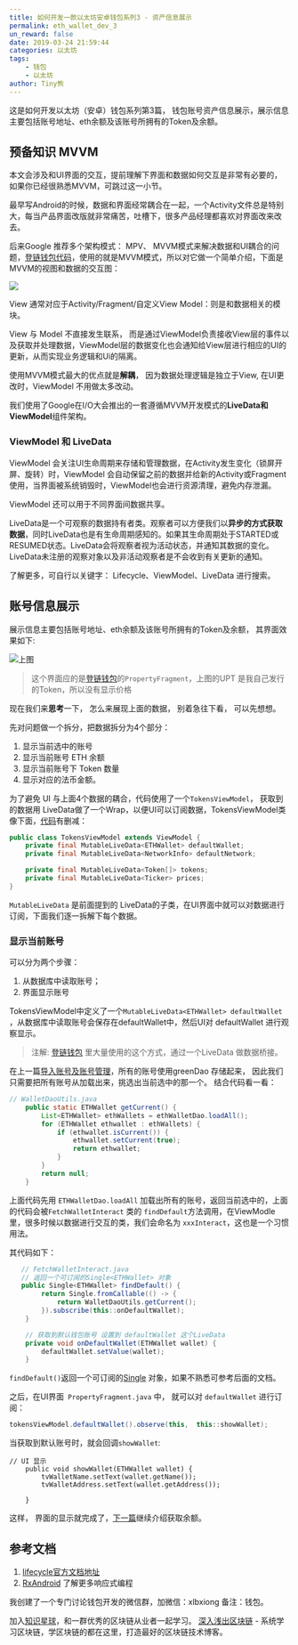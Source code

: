 ```yaml
---
title: 如何开发一款以太坊安卓钱包系列3 - 资产信息展示
permalink: eth_wallet_dev_3
un_reward: false
date: 2019-03-24 21:59:44
categories: 以太坊
tags:
    - 钱包
    - 以太坊
author: Tiny熊
---
```



这是如何开发以太坊（安卓）钱包系列第3篇， 钱包账号资产信息展示，展示信息主要包括账号地址、eth余额及该账号所拥有的Token及余额。


<!-- more -->

## 预备知识 MVVM

本文会涉及和UI界面的交互，提前理解下界面和数据如何交互是非常有必要的，如果你已经很熟悉MVVM，可跳过这一小节。

最早写Android的时候，数据和界面经常耦合在一起，一个Activity文件总是特别大，每当产品界面改版就非常痛苦，吐槽下，很多产品经理都喜欢对界面改来改去。

后来Google 推荐多个架构模式： MPV、 MVVM模式来解决数据和UI耦合的问题，[登链钱包代码](https://github.com/xilibi2003/Upchain-wallet)，使用的就是MVVM模式，所以对它做一个简单介绍，下面是MVVM的视图和数据的交互图：

![](https://learnblockchain.cn/images/15532408840119.jpg)

View 通常对应于Activity/Fragment/自定义View
Model：则是和数据相关的模块。

View 与 Model 不直接发生联系， 而是通过ViewModel负责接收View层的事件以及获取并处理数据，ViewModel层的数据变化也会通知给View层进行相应的UI的更新，从而实现业务逻辑和Ui的隔离。


使用MVVM模式最大的优点就是**解耦**， 因为数据处理逻辑是独立于View, 在UI更改时，ViewModel 不用做太多改动。

我们使用了Google在I/O大会推出的一套遵循MVVM开发模式的**LiveData和ViewModel**组件架构。

### ViewModel 和 LiveData

ViewModel 会关注UI生命周期来存储和管理数据，在Activity发生变化（锁屏开屏、旋转）时，ViewModel 会自动保留之前的数据并给新的Activity或Fragment使用，当界面被系统销毁时，ViewModel也会进行资源清理，避免内存泄漏。

ViewModel 还可以用于不同界面间数据共享。

LiveData是一个可观察的数据持有者类。观察者可以方便我们以**异步的方式获取数据**，同时LiveData也是有生命周期感知的。如果其生命周期处于STARTED或RESUMED状态。LiveData会将观察者视为活动状态，并通知其数据的变化。LiveData未注册的观察对象以及非活动观察者是不会收到有关更新的通知。

了解更多，可自行以关键字： Lifecycle、ViewModel、LiveData 进行搜索。
 

## 账号信息展示

展示信息主要包括账号地址、eth余额及该账号所拥有的Token及余额， 其界面效果如下:

![上图](https://learnblockchain.cn/images/15532473043633.jpg)
> 这个界面应的是[登链钱包](https://github.com/xilibi2003/Upchain-wallet)的`PropertyFragment`，上图的UPT 是我自己发行的Token，所以没有显示价格


现在我们来**思考**一下， 怎么来展现上面的数据， 别着急往下看， 可以先想想。

先对问题做一个拆分，把数据拆分为4个部分：

1. 显示当前选中的账号
2. 显示当前账号 ETH 余额
3. 显示当前账号下 Token 数量
4. 显示对应的法币金额。

为了避免 UI 与上面4个数据的耦合，代码使用了一个`TokensViewModel`， 获取到的数据用 LiveData做了一个Wrap，以便UI可以订阅数据，TokensViewModel类像下面，[代码](https://github.com/xilibi2003/Upchain-wallet)有删减：

```java 
public class TokensViewModel extends ViewModel {
    private final MutableLiveData<ETHWallet> defaultWallet;
    private final MutableLiveData<NetworkInfo> defaultNetwork;

    private final MutableLiveData<Token[]> tokens;
    private final MutableLiveData<Ticker> prices;
}

```

`MutableLiveData`  是前面提到的 LiveData的子类，在UI界面中就可以对数据进行订阅，下面我们逐一拆解下每个数据。


### 显示当前账号

可以分为两个步骤： 
1. 从数据库中读取账号；
2. 界面显示账号


TokensViewModel中定义了一个`MutableLiveData<ETHWallet> defaultWallet` ，从数据库中读取账号会保存在defaultWallet中，然后UI对 defaultWallet 进行观察显示。

> 注解: [登链钱包](https://github.com/xilibi2003/Upchain-wallet) 里大量使用的这个方式，通过一个LiveData 做数据桥接。

在上一篇[导入账号及账号管理](https://learnblockchain.cn/2019/03/18/eth-wallet-dev-2/)，所有的账号使用greenDao 存储起来， 因此我们只需要把所有账号从加载出来，挑选出当前选中的那一个。 结合代码看一看：


```java
// WalletDaoUtils.java
    public static ETHWallet getCurrent() {
        List<ETHWallet> ethWallets = ethWalletDao.loadAll();
        for (ETHWallet ethwallet : ethWallets) {
            if (ethwallet.isCurrent()) {
                ethwallet.setCurrent(true);
                return ethwallet;
            }
        }
        return null;
    }
```
上面代码先用 `ETHWalletDao.loadAll` 加载出所有的账号，返回当前选中的，上面的代码会被`FetchWalletInteract` 类的 `findDefault`方法调用，在ViewModle里，很多时候以数据进行交互的类，我们会命名为 `xxxInteract`，这也是一个习惯用法。

其代码如下：

```java 
   // FetchWalletInteract.java
   // 返回一个可订阅的Single<ETHWallet> 对象
   public Single<ETHWallet> findDefault() {
        return Single.fromCallable(() -> {
            return WalletDaoUtils.getCurrent();
        }).subscribe(this::onDefaultWallet);
    } 

    // 获取到默认钱包账号 设置到 defaultWallet 这个LiveData
    private void onDefaultWallet(ETHWallet wallet) {
        defaultWallet.setValue(wallet);
    }
```

`findDefault()`返回一个可订阅的[Single](https://mcxiaoke.gitbooks.io/rxdocs/content/Single.html)<ETHWallet> 对象，如果不熟悉可参考后面的文档。

之后，在UI界面` PropertyFragment.java` 中， 就可以对 `defaultWallet` 进行订阅：

```java
tokensViewModel.defaultWallet().observe(this,  this::showWallet);
```

当获取到默认账号时，就会回调`showWallet`:

```
// UI 显示
    public void showWallet(ETHWallet wallet) {
        tvWalletName.setText(wallet.getName());
        tvWalletAddress.setText(wallet.getAddress());

    }
```

这样， 界面的显示就完成了，[下一篇](https://learnblockchain.cn/2019/03/26/eth_wallet_dev_4/)继续介绍获取余额。



## 参考文档

1. [lifecycle官方文档地址](https://developer.android.com/topic/libraries/architecture/lifecycle)
2. [RxAndroid](https://github.com/ReactiveX/RxAndroid/) 了解更多响应式编程


我创建了一个专门讨论钱包开发的微信群，加微信：xlbxiong 备注：钱包。


加入[知识星球](https://learnblockchain.cn/images/zsxq.png)，和一群优秀的区块链从业者一起学习。
[深入浅出区块链](https://learnblockchain.cn/) - 系统学习区块链，学区块链的都在这里，打造最好的区块链技术博客。

